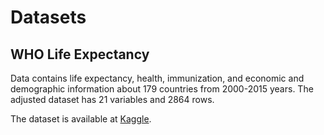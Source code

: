 # Datasets

## WHO Life Expectancy

Data contains life expectancy, health, immunization, and economic and demographic information about 179 countries from 2000-2015 years. The adjusted dataset has 21 variables and 2864 rows. 

The dataset is available at [Kaggle](https://www.kaggle.com/datasets/lashagoch/life-expectancy-who-updated).